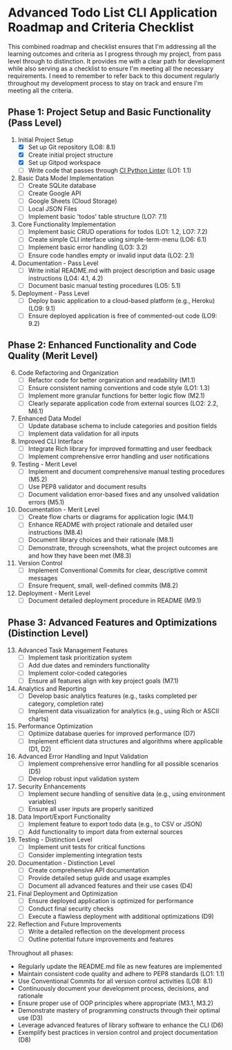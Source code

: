 
# Advanced Todo List CLI Application Roadmap and Criteria Checklist

This combined roadmap and checklist ensures that I'm addressing all the learning outcomes and criteria as I progress through my project, from pass level through to distinction. It provides me with a clear path for development while also serving as a checklist to ensure I'm meeting all the necessary requirements. I need to remember to refer back to this document regularly throughout my development process to stay on track and ensure I'm meeting all the criteria.

## Phase 1: Project Setup and Basic Functionality (Pass Level)

1. Initial Project Setup
   - [x] Set up Git repository (LO8: 8.1)
   - [x] Create initial project structure
   - [x] Set up Gitpod workspace
   - [ ] Write code that passes through [CI Python Linter](https://pep8ci.herokuapp.com/) (LO1: 1.1)

2. Basic Data Model Implementation
   - [ ] Create SQLite database
   - [ ] Create Google API
   - [ ] Google Sheets (Cloud Storage)
   - [ ] Local JSON Files
   - [ ] Implement basic 'todos' table structure (LO7: 7.1)

3. Core Functionality Implementation
   - [ ] Implement basic CRUD operations for todos (LO1: 1.2, LO7: 7.2)
   - [ ] Create simple CLI interface using simple-term-menu (LO6: 6.1)
   - [ ] Implement basic error handling (LO3: 3.2)
   - [ ] Ensure code handles empty or invalid input data (LO2: 2.1)

4. Documentation - Pass Level
   - [ ] Write initial README.md with project description and basic usage instructions (LO4: 4.1, 4.2)
   - [ ] Document basic manual testing procedures (LO5: 5.1)

5. Deployment - Pass Level
   - [ ] Deploy basic application to a cloud-based platform (e.g., Heroku) (LO9: 9.1)
   - [ ] Ensure deployed application is free of commented-out code (LO9: 9.2)

## Phase 2: Enhanced Functionality and Code Quality (Merit Level)

6. Code Refactoring and Organization
   - [ ] Refactor code for better organization and readability (M1.1)
   - [ ] Ensure consistent naming conventions and code style (LO1: 1.3)
   - [ ] Implement more granular functions for better logic flow (M2.1)
   - [ ] Clearly separate application code from external sources (LO2: 2.2, M6.1)

7. Enhanced Data Model
   - [ ] Update database schema to include categories and position fields
   - [ ] Implement data validation for all inputs

8. Improved CLI Interface
   - [ ] Integrate Rich library for improved formatting and user feedback
   - [ ] Implement comprehensive error handling and user notifications

9. Testing - Merit Level
   - [ ] Implement and document comprehensive manual testing procedures (M5.2)
   - [ ] Use PEP8 validator and document results
   - [ ] Document validation error-based fixes and any unsolved validation errors (M5.1)

10. Documentation - Merit Level
    - [ ] Create flow charts or diagrams for application logic (M4.1)
    - [ ] Enhance README with project rationale and detailed user instructions (M8.4)
    - [ ] Document library choices and their rationale (M8.1)
    - [ ] Demonstrate, through screenshots, what the project outcomes are and how they have been met (M8.3)

11. Version Control
    - [ ] Implement Conventional Commits for clear, descriptive commit messages
    - [ ] Ensure frequent, small, well-defined commits (M8.2)

12. Deployment - Merit Level
    - [ ] Document detailed deployment procedure in README (M9.1)

## Phase 3: Advanced Features and Optimizations (Distinction Level)

13. Advanced Task Management Features
    - [ ] Implement task prioritization system
    - [ ] Add due dates and reminders functionality
    - [ ] Implement color-coded categories
    - [ ] Ensure all features align with key project goals (M7.1)

14. Analytics and Reporting
    - [ ] Develop basic analytics features (e.g., tasks completed per category, completion rate)
    - [ ] Implement data visualization for analytics (e.g., using Rich or ASCII charts)

15. Performance Optimization
    - [ ] Optimize database queries for improved performance (D7)
    - [ ] Implement efficient data structures and algorithms where applicable (D1, D2)

16. Advanced Error Handling and Input Validation
    - [ ] Implement comprehensive error handling for all possible scenarios (D5)
    - [ ] Develop robust input validation system

17. Security Enhancements
    - [ ] Implement secure handling of sensitive data (e.g., using environment variables)
    - [ ] Ensure all user inputs are properly sanitized

18. Data Import/Export Functionality
    - [ ] Implement feature to export todo data (e.g., to CSV or JSON)
    - [ ] Add functionality to import data from external sources

19. Testing - Distinction Level
    - [ ] Implement unit tests for critical functions
    - [ ] Consider implementing integration tests

20. Documentation - Distinction Level
    - [ ] Create comprehensive API documentation
    - [ ] Provide detailed setup guide and usage examples
    - [ ] Document all advanced features and their use cases (D4)

21. Final Deployment and Optimization
    - [ ] Ensure deployed application is optimized for performance
    - [ ] Conduct final security checks
    - [ ] Execute a flawless deployment with additional optimizations (D9)

22. Reflection and Future Improvements
    - [ ] Write a detailed reflection on the development process
    - [ ] Outline potential future improvements and features

Throughout all phases:
- Regularly update the README.md file as new features are implemented
- Maintain consistent code quality and adhere to PEP8 standards (LO1: 1.1)
- Use Conventional Commits for all version control activities (LO8: 8.1)
- Continuously document your development process, decisions, and rationale
- Ensure proper use of OOP principles where appropriate (M3.1, M3.2)
- Demonstrate mastery of programming constructs through their optimal use (D3)
- Leverage advanced features of library software to enhance the CLI (D6)
- Exemplify best practices in version control and project documentation (D8)

